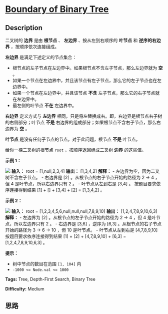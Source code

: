 # [Boundary of Binary Tree][title]

## Description

二叉树的 **边界** 是由 **根节点** 、 **左边界** 、按从左到右顺序的 **叶节点** 和 **逆序的右边界** ，按顺序依次连接组成。

**左边界** 是满足下述定义的节点集合：

  * 根节点的左子节点在左边界中。如果根节点不含左子节点，那么左边界就为 **空** 。
  * 如果一个节点在左边界中，并且该节点有左子节点，那么它的左子节点也在左边界中。
  * 如果一个节点在左边界中，并且该节点 **不含** 左子节点，那么它的右子节点就在左边界中。
  * 最左侧的叶节点 **不在** 左边界中。

**右边界** 定义方式与 **左边界** 相同，只是将左替换成右。即，右边界是根节点右子树的右侧部分；叶节点 **不是**
右边界的组成部分；如果根节点不含右子节点，那么右边界为 **空** 。

**叶节点** 是没有任何子节点的节点。对于此问题，根节点 **不是** 叶节点。

给你一棵二叉树的根节点 `root` ，按顺序返回组成二叉树 **边界** 的这些值。

**示例 1：**

![](https://assets.leetcode.com/uploads/2020/11/11/boundary1.jpg)
            **输入：** root = [1,null,2,3,4]    **输出：** [1,3,4,2]    **解释：**    - 左边界为空，因为二叉树不含左子节点。    - 右边界是 [2] 。从根节点的右子节点开始的路径为 2 -> 4 ，但 4 是叶节点，所以右边界只有 2 。    - 叶节点从左到右是 [3,4] 。    按题目要求依序连接得到结果 [1] + [] + [3,4] + [2] = [1,3,4,2] 。

**示例 2：**

![](https://assets.leetcode.com/uploads/2020/11/11/boundary2.jpg)
            **输入：** root = [1,2,3,4,5,6,null,null,null,7,8,9,10]    **输出：** [1,2,4,7,8,9,10,6,3]    **解释：**    - 左边界为 [2] 。从根节点的左子节点开始的路径为 2 -> 4 ，但 4 是叶节点，所以左边界只有 2 。    - 右边界是 [3,6] ，逆序为 [6,3] 。从根节点的右子节点开始的路径为 3 -> 6 -> 10 ，但 10 是叶节点。    - 叶节点从左到右是 [4,7,8,9,10]    按题目要求依序连接得到结果 [1] + [2] + [4,7,8,9,10] + [6,3] = [1,2,4,7,8,9,10,6,3] 。

**提示：**

  * 树中节点的数目在范围 `[1, 104]` 内
  * `-1000 <= Node.val <= 1000`


**Tags:** Tree, Depth-First Search, Binary Tree

**Difficulty:** Medium

## 思路

[title]: https://leetcode-cn.com/problems/boundary-of-binary-tree
